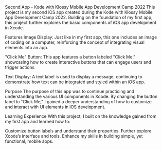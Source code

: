 Second App - Kode with Klossy Mobile App Development Camp 2022
This project is my second iOS app created during the Kode with Klossy Mobile App Development Camp 2022. Building on the foundation of my first app, this project further explores the basic components of iOS app development in Xcode.

Features
Image Display: Just like in my first app, this one includes an image of coding on a computer, reinforcing the concept of integrating visual elements into an app.

"Click Me" Button: This app features a button labeled "Click Me," showcasing how to create interactive buttons that can engage users and trigger actions.

Text Display: A text label is used to display a message, continuing to demonstrate how text can be integrated and styled within an iOS app.

Purpose
The purpose of this app was to continue practicing and understanding the various UI components in Xcode. By changing the button label to "Click Me," I gained a deeper understanding of how to customize and interact with UI elements in iOS development.

Learning Experience
With this project, I built on the knowledge gained from my first app and learned how to:

Customize button labels and understand their properties.
Further explore Xcode’s interface and tools.
Enhance my skills in building simple, yet functional, mobile apps.
